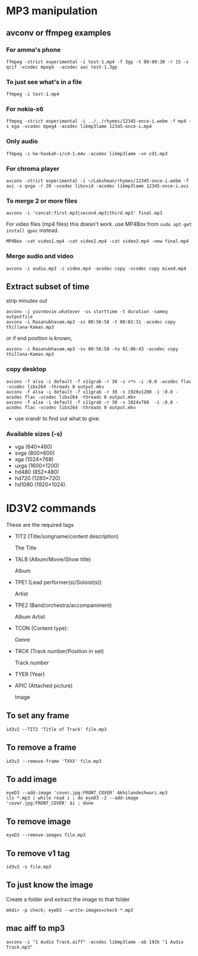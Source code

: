 # MP3 manipulation

## avconv or ffmpeg examples

### For amma's phone

```
ffmpeg -strict experimental -i test-1.mp4 -f 3gp -t 00:00:30 -r 15 -s qcif -vcodec mpeg4  -acodec aac test-1.3gp
```

### To just see what's in a file

```
ffmpeg -i test-1.mp4 
```

### For nokia-x6


```
ffmpeg -strict experimental -i ../../rhymes/12345-once-i.webm -f mp4 -s ega -vcodec mpeg4 -acodec libmp3lame 12345-once-i.mp4
```

### Only audio

```
ffmpeg -i he-hookah-i/cd-1.m4v -acodec libmp3lame -vn cd1.mp3
```

### For chroma player

```
avconv -strict experimental -i ~/Lakshman/rhymes/12345-once-i.webm -f avi -s qvga -r 20 -vcodec libxvid -acodec libmp3lame 12345-once-i.avi
```

### To merge 2 or more files

```
avconv -i 'concat:first.mp3|second.mp3|third.mp3' final.mp3
```
For video files (mp4 files) this doesn't work. use MP4Box from `sudo apt-get install gpac` instead.

```
MP4Box -cat video1.mp4 -cat video2.mp4 -cat video3.mp4 -new final.mp4
```

### Merge audio and video

```
avconv -i audio.mp3 -i video.mp4 -acodec copy -vcodec copy mixed.mp4
```



## Extract subset of time


strip minutes out

```
avconv -i yourmovie.whatever -ss starttime -t duration -sameq outputfile
avconv -i Rasanubhavam.mp3 -ss 00:56:58 -t 00:02:31 -acodec copy thillana-Kamas.mp3
```

or if end position is known,

```
avconv -i Rasanubhavam.mp3 -ss 00:56:58 -to 01:06:43 -acodec copy thillana-Kamas.mp3
```

### copy desktop

```
avconv -f alsa -i default -f x11grab -r 30 -s <*> -i :0.0 -acodec flac -vcodec libx264 -threads 0 output.mkv
avconv -f alsa -i default -f x11grab -r 30 -s 1920x1200 -i :0.0 -acodec flac -vcodec libx264 -threads 0 output.mkv
avconv -f alsa -i default -f x11grab -r 30 -s 1024x768  -i :0.0 -acodec flac -vcodec libx264 -threads 0 output.mkv
```

* use xrandr to find out what to give.

### Available sizes (-s)

* vga (640×480)
* svga (800×600)
* xga (1024×768)
* uxga (1600×1200)
* hd480 (852×480)
* hd720 (1280×720)
* hd1080 (1920×1024).

# ID3V2 commands

These are the required tags

* TIT2 (Title/songname/content description)

  The Title

* TALB (Album/Movie/Show title)

  Album

* TPE1 (Lead performer(s)/Soloist(s))

  Artist

* TPE2 (Band/orchestra/accompaniment)

  Album Artist

* TCON (Content type):

  Genre

* TRCK (Track number/Position in set)

  Track number

* TYER (Year)
* APIC (Attached picture)

  Image


## To set any frame

```
id3v2 --TIT2 'Title of Track' file.mp3
```

## To remove a frame

```
id3v2 --remove-frame 'TXXX' file.mp3
```

## To add image

```
eyeD3 --add-image 'cover.jpg:FRONT_COVER' Akhilandeshwari.mp3
\ls *.mp3 | while read i ; do eyeD3 -2 --add-image 'cover.jpg:FRONT_COVER' $i ; done
```

## To remove image

```
eyeD3 --remove-images file.mp3
```

## To remove v1 tag

```
id3v2 -s file.mp3
```

## To just know the image

Create a folder and extract the image to that folder

```
mkdir -p check; eyeD3 --write-images=check *.mp3
```

## mac aiff to mp3

```
avconv -i "1 Audio Track.aiff" -acodec libmp3lame -ab 192k "1 Audio Track.mp3"
```

